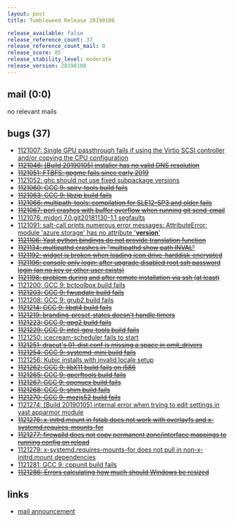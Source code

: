 ```yaml
---
layout: post
title: Tumbleweed Release 20190108

release_available: false
release_reference_count: 37
release_reference_count_mail: 0
release_score: 85
release_stability_level: moderate
release_version: 20190108
---
```


## mail (0:0)

no relevant mails

## bugs (37)

<!--more-->

- [1121007: Single GPU passthrough fails if using the Virtio SCSI controller and/or copying the CPU configuration](https://bugzilla.opensuse.org/show_bug.cgi?id=1121007)
- ~~[1121046: \[Build 20190105\] installer has no valid DNS resolution](https://bugzilla.opensuse.org/show_bug.cgi?id=1121046)~~
- ~~[1121051: FTBFS: gpgme fails since early 2019](https://bugzilla.opensuse.org/show_bug.cgi?id=1121051)~~
- [1121052: ghc should not use fixed subpackage versions](https://bugzilla.opensuse.org/show_bug.cgi?id=1121052)
- ~~[1121060: GCC 9: spirv-tools build fails](https://bugzilla.opensuse.org/show_bug.cgi?id=1121060)~~
- ~~[1121063: GCC 9: libzip build fails](https://bugzilla.opensuse.org/show_bug.cgi?id=1121063)~~
- ~~[1121066: multipath-tools: compilation for SLE12-SP3 and older fails](https://bugzilla.opensuse.org/show_bug.cgi?id=1121066)~~
- ~~[1121067: perl crashes with buffer overflow when running git send-email](https://bugzilla.opensuse.org/show_bug.cgi?id=1121067)~~
- [1121076: midori 7.0.git20181130-1.1 segfaults](https://bugzilla.opensuse.org/show_bug.cgi?id=1121076)
- [1121091: salt-call prints numerous error messages: AttributeError: module 'azure.storage' has no attribute '__version__'](https://bugzilla.opensuse.org/show_bug.cgi?id=1121091)
- ~~[1121106: Yast python bindings do not provide translation function](https://bugzilla.opensuse.org/show_bug.cgi?id=1121106)~~
- ~~[1121134: multipathd crashes in "multipathd show path INVAL"](https://bugzilla.opensuse.org/show_bug.cgi?id=1121134)~~
- ~~[1121192: widget is broken when loading icon drive-harddisk-encrypted](https://bugzilla.opensuse.org/show_bug.cgi?id=1121192)~~
- ~~[1121196: console only login: after upgrade disabled root ssh password login (an no key or other user exists)](https://bugzilla.opensuse.org/show_bug.cgi?id=1121196)~~
- ~~[1121198: problem during and after remote installation via ssh (at least)](https://bugzilla.opensuse.org/show_bug.cgi?id=1121198)~~
- [1121200: GCC 9: bctoolbox build fails](https://bugzilla.opensuse.org/show_bug.cgi?id=1121200)
- ~~[1121203: GCC 9:  fwupdate build fails](https://bugzilla.opensuse.org/show_bug.cgi?id=1121203)~~
- [1121208: GCC 9:  grub2 build fails](https://bugzilla.opensuse.org/show_bug.cgi?id=1121208)
- ~~[1121214: GCC 9: libqt4 build fails](https://bugzilla.opensuse.org/show_bug.cgi?id=1121214)~~
- ~~[1121219: branding-preset-states doesn't handle timers](https://bugzilla.opensuse.org/show_bug.cgi?id=1121219)~~
- ~~[1121223: GCC 9:  gpg2 build fails](https://bugzilla.opensuse.org/show_bug.cgi?id=1121223)~~
- ~~[1121229: GCC 9: intel-gpu-tools build fails](https://bugzilla.opensuse.org/show_bug.cgi?id=1121229)~~
- [1121250: icecream-scheduler fails to start](https://bugzilla.opensuse.org/show_bug.cgi?id=1121250)
- ~~[1121251: dracut's 01-dist.conf is missing a space in omit_drivers](https://bugzilla.opensuse.org/show_bug.cgi?id=1121251)~~
- ~~[1121254: GCC 9: systemd-mini build fails](https://bugzilla.opensuse.org/show_bug.cgi?id=1121254)~~
- [1121256: Kubic installs with invalid locale setup](https://bugzilla.opensuse.org/show_bug.cgi?id=1121256)
- ~~[1121262: GCC 9:  libX11 build fails on i586](https://bugzilla.opensuse.org/show_bug.cgi?id=1121262)~~
- ~~[1121265: GCC 9: gperftools build fails](https://bugzilla.opensuse.org/show_bug.cgi?id=1121265)~~
- ~~[1121267: GCC 9: openucx build fails](https://bugzilla.opensuse.org/show_bug.cgi?id=1121267)~~
- ~~[1121268: GCC 9: shim build fails](https://bugzilla.opensuse.org/show_bug.cgi?id=1121268)~~
- ~~[1121270: GCC 9: mozjs52 build fails](https://bugzilla.opensuse.org/show_bug.cgi?id=1121270)~~
- [1121274: \[Build 20190105\] internal error when trying to edit settings in yast apparmor module](https://bugzilla.opensuse.org/show_bug.cgi?id=1121274)
- ~~[1121276: x-initrd.mount in fstab does not work with overlayfs and x-systemd.requires-mounts-for](https://bugzilla.opensuse.org/show_bug.cgi?id=1121276)~~
- ~~[1121277: firewalld does not copy permanent zone/interface mappings to running config on reload](https://bugzilla.opensuse.org/show_bug.cgi?id=1121277)~~
- [1121279: x-systemd.requires-mounts-for does not pull in non-x-initrd.mount dependencies](https://bugzilla.opensuse.org/show_bug.cgi?id=1121279)
- [1121281: GCC 9:  cppunit build fails](https://bugzilla.opensuse.org/show_bug.cgi?id=1121281)
- ~~[1121286: Errors calculating how much should Windows be resized](https://bugzilla.opensuse.org/show_bug.cgi?id=1121286)~~



## links

- [mail announcement](https://lists.opensuse.org/opensuse-factory/2019-01/msg00092.html)
